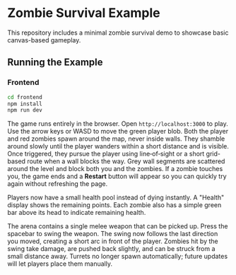# Zombie Survival Example

This repository includes a minimal zombie survival demo to showcase basic canvas-based gameplay.

## Running the Example

### Frontend

```bash
cd frontend
npm install
npm run dev
```

The game runs entirely in the browser. Open `http://localhost:3000` to play. Use the arrow keys or WASD to move the green player blob. Both the player and red zombies spawn around the map, never inside walls. They shamble around slowly until the player wanders within a short distance and is visible. Once triggered, they pursue the player using line‑of‑sight or a short grid-based route when a wall blocks the way. Grey wall segments are scattered around the level and block both you and the zombies. If a zombie touches you, the game ends and a **Restart** button will appear so you can quickly try again without refreshing the page.

Players now have a small health pool instead of dying instantly. A "Health" display shows the remaining points. Each zombie also has a simple green bar above its head to indicate remaining health.

The arena contains a single melee weapon that can be picked up. Press the spacebar to swing the weapon. The swing now follows the last direction you moved, creating a short arc in front of the player. Zombies hit by the swing take damage, are pushed back slightly, and can be struck from a small distance away. Turrets no longer spawn automatically; future updates will let players place them manually.

